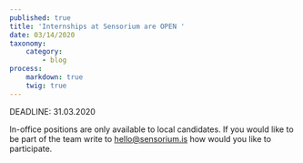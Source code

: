 ```yaml
---
published: true
title: 'Internships at Sensorium are OPEN '
date: 03/14/2020
taxonomy:
    category:
        - blog
process:
    markdown: true
    twig: true
---
```


DEADLINE: 31.03.2020

In-office positions are only available to local candidates. If you would like to be part of the team write to hello@sensorium.is how would you like to participate.
